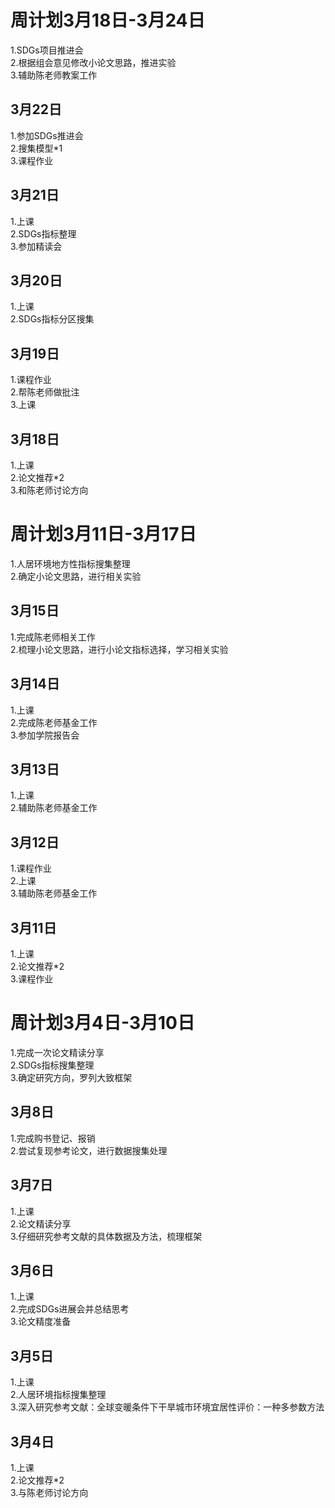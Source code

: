 # 周计划3月18日-3月24日
1.SDGs项目推进会<br>
2.根据组会意见修改小论文思路，推进实验<br>
3.辅助陈老师教案工作<br>
## 3月22日
1.参加SDGs推进会<br>
2.搜集模型*1<br>
3.课程作业<br>
## 3月21日
1.上课<br>
2.SDGs指标整理<br>
3.参加精读会<br>
## 3月20日
1.上课<br>
2.SDGs指标分区搜集<br>
## 3月19日
1.课程作业<br>
2.帮陈老师做批注<br>
3.上课<br>
## 3月18日
1.上课<br>
2.论文推荐*2<br>
3.和陈老师讨论方向<br>
# 周计划3月11日-3月17日
1.人居环境地方性指标搜集整理<br>
2.确定小论文思路，进行相关实验<br>
## 3月15日
1.完成陈老师相关工作<br>
2.梳理小论文思路，进行小论文指标选择，学习相关实验<br>
## 3月14日
1.上课<br>
2.完成陈老师基金工作<br>
3.参加学院报告会<br>
## 3月13日
1.上课<br>
2.辅助陈老师基金工作<br>
## 3月12日
1.课程作业<br>
2.上课<br>
3.辅助陈老师基金工作<br>
## 3月11日
1.上课<br>
2.论文推荐*2<br>
3.课程作业<br>
# 周计划3月4日-3月10日
1.完成一次论文精读分享<br>
2.SDGs指标搜集整理<br>
3.确定研究方向，罗列大致框架<br>
## 3月8日
1.完成购书登记、报销<br>
2.尝试复现参考论文，进行数据搜集处理<br>
## 3月7日
1.上课<br>
2.论文精读分享<br>
3.仔细研究参考文献的具体数据及方法，梳理框架<br>
## 3月6日
1.上课<br>
2.完成SDGs进展会并总结思考<br>
3.论文精度准备<br>
## 3月5日
1.上课<br>
2.人居环境指标搜集整理<br>
3.深入研究参考文献：全球变暖条件下干旱城市环境宜居性评价：一种多参数方法<br>
## 3月4日
1.上课<br>
2.论文推荐*2<br>
3.与陈老师讨论方向
